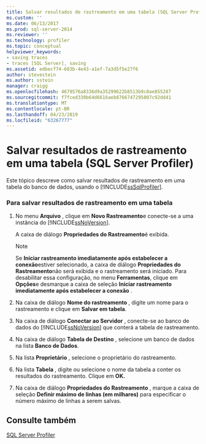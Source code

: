 ```yaml
---
title: Salvar resultados de rastreamento em uma tabela (SQL Server Profiler) | Microsoft Docs
ms.custom: ''
ms.date: 06/13/2017
ms.prod: sql-server-2014
ms.reviewer: ''
ms.technology: profiler
ms.topic: conceptual
helpviewer_keywords:
- saving traces
- traces [SQL Server], saving
ms.assetid: edbecf74-683b-4e43-a1ef-7a3d5f5e27f6
author: stevestein
ms.author: sstein
manager: craigg
ms.openlocfilehash: 4679576a8336d9a35299622b8513b9c8ae855287
ms.sourcegitcommit: f7fced330b64d6616aeb8766747295807c92dd41
ms.translationtype: MT
ms.contentlocale: pt-BR
ms.lasthandoff: 04/23/2019
ms.locfileid: "63267777"
---
```

# <a name="save-trace-results-to-a-table-sql-server-profiler"></a>Salvar resultados de rastreamento em uma tabela (SQL Server Profiler)
  Este tópico descreve como salvar resultados de rastreamento em uma tabela do banco de dados, usando o [!INCLUDE[ssSqlProfiler](../../includes/sssqlprofiler-md.md)].  
  
### <a name="to-save-trace-results-to-a-table"></a>Para salvar resultados de rastreamento em uma tabela  
  
1.  No menu **Arquivo** , clique em **Novo Rastreamento**e conecte-se a uma instância do [!INCLUDE[ssNoVersion](../../includes/ssnoversion-md.md)].  
  
     A caixa de diálogo **Propriedades do Rastreamento**é exibida.  
  
    > [!NOTE]  
    >  Se **Iniciar rastreamento imediatamente após estabelecer a conexão**estiver selecionado, a caixa de diálogo **Propriedades do Rastreamento**não será exibida e o rastreamento será iniciado. Para desabilitar essa configuração, no menu **Ferramentas**, clique em **Opções**e desmarque a caixa de seleção **Iniciar rastreamento imediatamente após estabelecer a conexão** .  
  
2.  Na caixa de diálogo **Nome do rastreamento** , digite um nome para o rastreamento e clique em **Salvar em tabela**.  
  
3.  Na caixa de diálogo **Conectar ao Servidor** , conecte-se ao banco de dados do [!INCLUDE[ssNoVersion](../../includes/ssnoversion-md.md)] que conterá a tabela de rastreamento.  
  
4.  Na caixa de diálogo **Tabela de Destino** , selecione um banco de dados na lista **Banco de Dados**.  
  
5.  Na lista **Proprietário** , selecione o proprietário do rastreamento.  
  
6.  Na lista **Tabela** , digite ou selecione o nome da tabela a conter os resultados do rastreamento. Clique em **OK.**  
  
7.  Na caixa de diálogo **Propriedades do Rastreamento** , marque a caixa de seleção **Definir máximo de linhas (em milhares)** para especificar o número máximo de linhas a serem salvas.  
  
## <a name="see-also"></a>Consulte também  
 [SQL Server Profiler](sql-server-profiler.md)  
  
  
